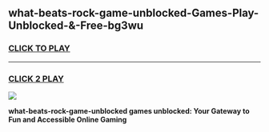 
## what-beats-rock-game-unblocked-Games-Play-Unblocked-&-Free-bg3wu
<h3>
<a href="https://premium76.site?title=what-beats-rock-game-unblocked&ref=24A">CLICK TO PLAY</a></h3>
<hr>

<h3>
<a href="https://premium76.site?title=what-beats-rock-game-unblocked&ref=24A">CLICK 2 PLAY</a>
  
</h3>

<a href="https://premium76.site?title=what-beats-rock-game-unblocked&ref=24A"><img src="https://clearcache.store/games.png"></a>


**what-beats-rock-game-unblocked games unblocked: Your Gateway to Fun and Accessible Online Gaming**
